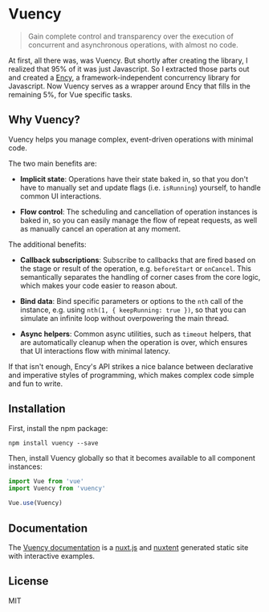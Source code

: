 # Vuency

> Gain complete control and transparency over the execution of concurrent and asynchronous operations, with almost no code.

At first, all there was, was Vuency. But shortly after creating the library, I realized that 95% of it was just Javascript. So I extracted those parts out and created a [Ency](https://github.com/encyjs/ency), a framework-independent concurrency library for Javascript. Now Vuency serves as a wrapper around Ency that fills in the remaining 5%, for Vue specific tasks.

## Why Vuency?

Vuency helps you manage complex, event-driven operations with minimal code.

The two main benefits are:

* **Implicit state**: Operations have their state baked in, so that you don't have to manually set and update flags (i.e. `isRunning`) yourself, to handle common UI interactions.

* **Flow control**: The scheduling and cancellation of operation instances is baked in, so you can easily manage the flow of repeat requests, as well as manually cancel an operation at any moment.

The additional benefits:

* **Callback subscriptions**: Subscribe to callbacks that are fired based on the stage or result of the operation, e.g. `beforeStart` or `onCancel`. This semantically separates the handling of corner cases from the core logic, which makes your code easier to reason about.

* **Bind data**: Bind specific parameters or options to the `nth` call of the instance, e.g. using `nth(1, { keepRunning: true })`, so that you can simulate an infinite loop without overpowering the main thread.

* **Async helpers**: Common async utilities, such as `timeout` helpers, that are automatically cleanup when the operation is over, which ensures that UI interactions flow with minimal latency.

If that isn't enough, Ency's API strikes a nice balance between declarative and imperative styles of programming, which makes complex code simple and fun to write.


## Installation

First, install the npm package:

`npm install vuency --save`

Then, install Vuency globally so that it becomes available to all component instances:

```js
import Vue from 'vue'
import Vuency from 'vuency'

Vue.use(Vuency)
```

## Documentation

The [Vuency documentation](https://ency.now.sh/vuency) is a [nuxt.js](https://github.com/nuxt/nuxt.js) and [nuxtent](https://github.com/nuxt-community/nuxtent) generated static site with interactive examples.

## License

MIT
